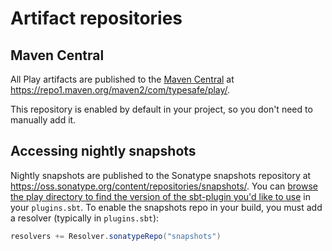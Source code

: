 <!--- Copyright (C) 2009-2019 Lightbend Inc. <https://www.lightbend.com> -->
# Artifact repositories

## Maven Central

All Play artifacts are published to the [Maven Central](https://search.maven.org/) at <https://repo1.maven.org/maven2/com/typesafe/play/>.

This repository is enabled by default in your project, so you don't need to manually add it.

## Accessing nightly snapshots

Nightly snapshots are published to the Sonatype snapshots repository at <https://oss.sonatype.org/content/repositories/snapshots/>. You can [browse the play directory to find the version of the sbt-plugin you'd like to use](https://oss.sonatype.org/content/repositories/snapshots/com/typesafe/play/sbt-plugin_2.12_1.0/) in your `plugins.sbt`. To enable the snapshots repo in your build, you must add a resolver (typically in `plugins.sbt`):

```scala
resolvers += Resolver.sonatypeRepo("snapshots")
```
